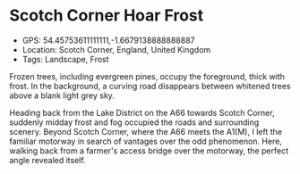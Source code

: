 # Scotch Corner Hoar Frost

- GPS: 54.45753611111111,-1.6679138888888887
- Location: Scotch Corner, England, United Kingdom
- Tags: Landscape, Frost

Frozen trees, including evergreen pines, occupy the foreground, thick with frost. In the background, a curving road disappears between whitened trees above a blank light grey sky.

Heading back from the Lake District on the A66 towards Scotch Corner, suddenly midday frost and fog occupied the roads and surrounding scenery. Beyond Scotch Corner, where the A66 meets the A1(M), I left the familiar motorway in search of vantages over the odd phenomenon. Here, walking back from a farmer's access bridge over the motorway, the perfect angle revealed itself.
